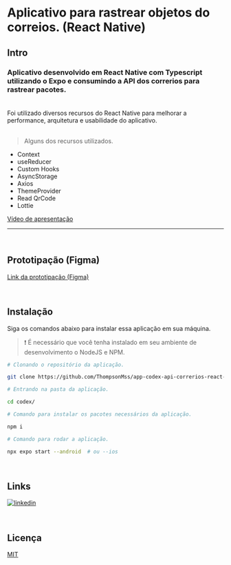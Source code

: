 # Aplicativo para rastrear objetos do correios. (React Native)

## Intro
### Aplicativo desenvolvido em React Native com Typescript utilizando o <b>Expo</b> e consumindo a API dos correrios para rastrear pacotes.<br><br>
Foi utilizado diversos recursos do React Native para melhorar a performance, arquitetura e usabilidade do aplicativo.
<br><br>
> Alguns dos recursos utilizados.

 - Context
 - useReducer
 - Custom Hooks
 - AsyncStorage
 - Axios
 - ThemeProvider
 - Read QrCode
 - Lottie

[Vídeo de apresentação](https://user-images.githubusercontent.com/30129295/188051207-2d15d75b-243f-4f67-a35b-5028143d4752.mp4)

-------------------------------------
<br>

## Prototipação (Figma)
[Link da prototipação (Figma)](https://www.figma.com/file/LtAqqEKj3FaEQjt7TZuUX5/Untitled?node-id=0%3A1)

<br>

## Instalação

Siga os comandos abaixo para instalar essa aplicação em sua máquina.

> ❗ É necessário que você tenha instalado em seu ambiente de desenvolvimento o NodeJS e NPM.

```bash
# Clonando o repositório da aplicação.

git clone https://github.com/ThompsonMss/app-codex-api-correrios-react-native codex
```

```bash
# Entrando na pasta da aplicação.

cd codex/
```

```bash
# Comando para instalar os pacotes necessários da aplicação.

npm i
```

```bash
# Comando para rodar a aplicação.

npx expo start --android  # ou --ios
```


<br>
 
## Links
[![linkedin](https://img.shields.io/badge/linkedin-0A66C2?style=for-the-badge&logo=linkedin&logoColor=white)](https://linkedin.com/in/thompson-silva)

<br>

## Licença

[MIT](https://choosealicense.com/licenses/mit/)
